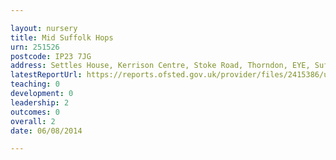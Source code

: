 ```yaml
---

layout: nursery
title: Mid Suffolk Hops
urn: 251526
postcode: IP23 7JG
address: Settles House, Kerrison Centre, Stoke Road, Thorndon, EYE, Suffolk, IP23 7JG
latestReportUrl: https://reports.ofsted.gov.uk/provider/files/2415386/urn/251526.pdf
teaching: 0
development: 0
leadership: 2
outcomes: 0
overall: 2
date: 06/08/2014

---
```


